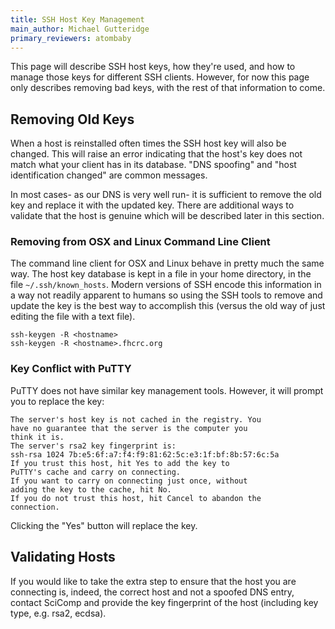 ```yaml
---
title: SSH Host Key Management
main_author: Michael Gutteridge
primary_reviewers: atombaby
---
```


This page will describe SSH host keys, how they're used, and how to manage those keys for different SSH clients.  However, for now this page only describes removing bad keys, with the rest of that information to come.

## Removing Old Keys

When a host is reinstalled often times the SSH host key will also be changed.  This will raise an error indicating that the host's key does not match what your client has in its database.  "DNS spoofing" and "host identification changed" are common messages.

In most cases- as our DNS is very well run- it is sufficient to remove the old key and replace it with the updated key.  There are additional ways to validate that the host is genuine which will be described later in this section.

### Removing from OSX and Linux Command Line Client

The command line client for OSX and Linux behave in pretty much the same way.  The host key database is kept in a file in your home directory, in the file `~/.ssh/known_hosts`.  Modern versions of SSH encode this information in a way not readily apparent to humans so using the SSH tools to remove and update the key is the best way to accomplish this (versus the old way of just editing the file with a text file).

```
ssh-keygen -R <hostname>
ssh-keygen -R <hostname>.fhcrc.org
```

### Key Conflict with PuTTY

PuTTY does not have similar key management tools.  However, it will prompt you to replace the key:

```
The server's host key is not cached in the registry. You
have no guarantee that the server is the computer you
think it is.
The server's rsa2 key fingerprint is:
ssh-rsa 1024 7b:e5:6f:a7:f4:f9:81:62:5c:e3:1f:bf:8b:57:6c:5a
If you trust this host, hit Yes to add the key to
PuTTY's cache and carry on connecting.
If you want to carry on connecting just once, without
adding the key to the cache, hit No.
If you do not trust this host, hit Cancel to abandon the
connection.
```

Clicking the "Yes" button will replace the key.

## Validating Hosts

If you would like to take the extra step to ensure that the host you are connecting is, indeed, the correct host and not a spoofed DNS entry, contact SciComp and provide the key fingerprint of the host (including key type, e.g. rsa2, ecdsa).
